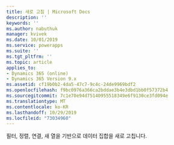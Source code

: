 ```yaml
---
title: 새로 고침 | Microsoft Docs
description: ''
keywords: ''
ms.author: nabuthuk
manager: kvivek
ms.date: 10/01/2019
ms.service: powerapps
ms.suite: ''
ms.tgt_pltfrm: ''
ms.topic: article
applies_to:
- Dynamics 365 (online)
- Dynamics 365 Version 9.x
ms.assetid: cf19b0b2-4da5-47c7-9c4c-24de9969bdf2
ms.openlocfilehash: f9bc0976a366ca2bddae3b4e3dbd1bb0f57372b4
ms.sourcegitcommit: 7c1e70e94d75140955518349e6f9130ce3fd094e
ms.translationtype: MT
ms.contentlocale: ko-KR
ms.lasthandoff: 10/29/2019
ms.locfileid: "73034960"
---
```

필터, 정렬, 연결, 새 열을 기반으로 데이터 집합을 새로 고칩니다.
